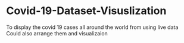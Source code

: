 # Covid-19-Dataset-Visuslization
To display the covid 19 cases all around the world from using live data
Could also arrange them and visualizaion
